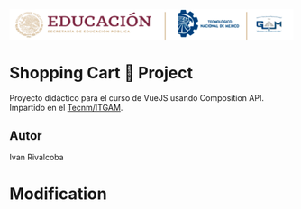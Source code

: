 
<center>
  <img src="https://raw.githubusercontent.com/rivalcoba/VueJs-ShoppingCart/b9167d64e661b4e8839ca956e9fe26b47ece9f40/md/images/ITGAMBanner.png" alt="Itgam Banner" />
</center>

# Shopping Cart 🛒 Project

Proyecto didáctico para el curso de VueJS usando Composition API.
Impartido en el [Tecnm/ITGAM](https://www.gamadero.tecnm.mx/).

## Autor

Ivan Rivalcoba

# Modification